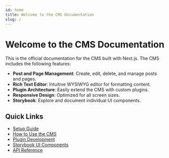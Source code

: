 ```yaml
---
id: home
title: Welcome to the CMS Documentation
slug: /
---
```


# Welcome to the CMS Documentation

This is the official documentation for the CMS built with Next.js. The CMS includes the following features:
- **Post and Page Management**: Create, edit, delete, and manage posts and pages.
- **Rich Text Editor**: Intuitive WYSIWYG editor for formatting content.
- **Plugin Architecture**: Easily extend the CMS with custom plugins.
- **Responsive Design**: Optimized for all screen sizes.
- **Storybook**: Explore and document individual UI components.

## Quick Links

- [Setup Guide](setup)
- [How to Use the CMS](usage)
- [Plugin Development](plugin-development)
- [Storybook UI Components](storybook)
- [API Reference](api)
